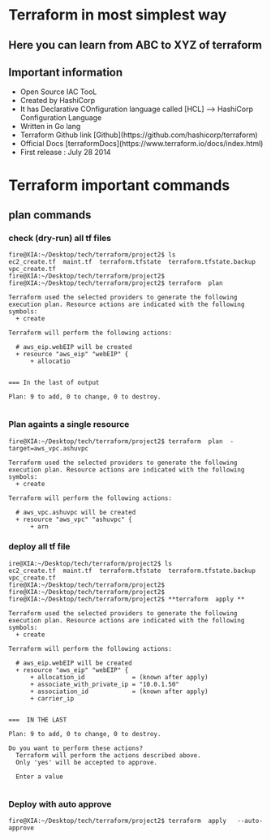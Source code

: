 # Terraform in most simplest way 

## Here you can learn from ABC to XYZ of terraform 

## Important information 

<ul> 
   <li> Open Source IAC TooL </li>
   <li> Created by HashiCorp </li>
   <li> It has Declarative COnfiguration language called [HCL] --> HashiCorp Configuration Language </li>
   <li> Written in Go lang </li> 
   <li> Terraform Github link [Github](https://github.com/hashicorp/terraform) </li>   
   <li>  Official Docs [terraformDocs](https://www.terraform.io/docs/index.html) </li>
   <li> First release : July 28 2014 </li>
  
</ul>

# Terraform important commands

##  plan commands

###  check (dry-run) all tf files

```
fire@XIA:~/Desktop/tech/terraform/project2$ ls
ec2_create.tf  maint.tf  terraform.tfstate  terraform.tfstate.backup  vpc_create.tf
fire@XIA:~/Desktop/tech/terraform/project2$ 
fire@XIA:~/Desktop/tech/terraform/project2$ terraform  plan 

Terraform used the selected providers to generate the following execution plan. Resource actions are indicated with the following symbols:
  + create

Terraform will perform the following actions:

  # aws_eip.webEIP will be created
  + resource "aws_eip" "webEIP" {
      + allocatio


=== In the last of output 

Plan: 9 to add, 0 to change, 0 to destroy.


```

### Plan againts a single resource

```
fire@XIA:~/Desktop/tech/terraform/project2$ terraform  plan  -target=aws_vpc.ashuvpc 

Terraform used the selected providers to generate the following execution plan. Resource actions are indicated with the following symbols:
  + create

Terraform will perform the following actions:

  # aws_vpc.ashuvpc will be created
  + resource "aws_vpc" "ashuvpc" {
      + arn                

```


###  deploy all tf file 

```
ire@XIA:~/Desktop/tech/terraform/project2$ ls
ec2_create.tf  maint.tf  terraform.tfstate  terraform.tfstate.backup  vpc_create.tf
fire@XIA:~/Desktop/tech/terraform/project2$ 
fire@XIA:~/Desktop/tech/terraform/project2$ 
fire@XIA:~/Desktop/tech/terraform/project2$ **terraform  apply **

Terraform used the selected providers to generate the following execution plan. Resource actions are indicated with the following symbols:
  + create

Terraform will perform the following actions:

  # aws_eip.webEIP will be created
  + resource "aws_eip" "webEIP" {
      + allocation_id             = (known after apply)
      + associate_with_private_ip = "10.0.1.50"
      + association_id            = (known after apply)
      + carrier_ip    


===  IN THE LAST 

Plan: 9 to add, 0 to change, 0 to destroy.

Do you want to perform these actions?
  Terraform will perform the actions described above.
  Only 'yes' will be accepted to approve.

  Enter a value
  
```

### Deploy with auto approve

```
fire@XIA:~/Desktop/tech/terraform/project2$ terraform  apply   --auto-approve

```


  
  

